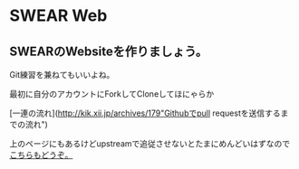 # SWEAR Web
## SWEARのWebsiteを作りましょう。
Git練習を兼ねてもいいよね。

最初に自分のアカウントにForkしてCloneしてほにゃらか

[一連の流れ](http://kik.xii.jp/archives/179"Githubでpull requestを送信するまでの流れ")

上のページにもあるけどupstreamで追従させないとたまにめんどいはずなので[こちらもどうぞ。](http://qiita.com/xtetsuji/items/555a1ef19ed21ee42873)